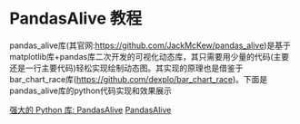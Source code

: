 # PandasAlive 教程

<show-structure depth="3"/>

pandas_alive库(其官网:https://github.com/JackMcKew/pandas_alive)是基于matplotlib库+pandas库二次开发的可视化动态库，其只需要用少量的代码(主要还是一行主要代码)轻松实现绘制动态图。其实现的原理也是借鉴于bar_chart_race库(https://github.com/dexplo/bar_chart_race)。下面是pandas_alive库的python代码实现和效果展示


<seealso>
<category ref="ref_docs">
    <a href="https://mp.weixin.qq.com/s/6g6iywtcp0crumAw4Qc4YQ">强大的 Python 库: PandasAlive</a>
</category>
<category ref="ref_github">
    <a href="https://github.com/JackMcKew/pandas_alive">PandasAlive</a>
</category>
<category ref="ref_issues">
</category>
<category ref="ref_hf">
</category>
<category ref="ref_ms">
</category>
</seealso>
